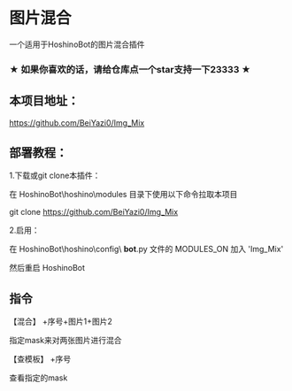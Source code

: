 # 图片混合

一个适用于HoshinoBot的图片混合插件

### ★ 如果你喜欢的话，请给仓库点一个star支持一下23333 ★

## 本项目地址：

https://github.com/BeiYazi0/Img_Mix

## 部署教程：

1.下载或git clone本插件：

在 HoshinoBot\hoshino\modules 目录下使用以下命令拉取本项目

git clone https://github.com/BeiYazi0/Img_Mix

2.启用：

在 HoshinoBot\hoshino\config\ **bot**.py 文件的 MODULES_ON 加入 'Img_Mix'

然后重启 HoshinoBot

## 指令

【混合】 +序号+图片1+图片2

指定mask来对两张图片进行混合

【查模板】 +序号

查看指定的mask
